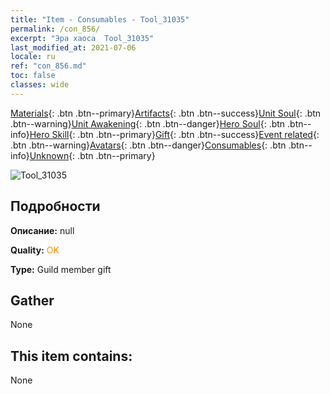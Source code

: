 ```yaml
---
title: "Item - Consumables - Tool_31035"
permalink: /con_856/
excerpt: "Эра хаоса  Tool_31035"
last_modified_at: 2021-07-06
locale: ru
ref: "con_856.md"
toc: false
classes: wide
---
```

 [Materials](/ItemsRU/){: .btn .btn--primary}[Artifacts](/ItemsRU/Artifacts/){: .btn .btn--success}[Unit Soul](/ItemsRU/UnitSoul/){: .btn .btn--warning}[Unit Awakening](/ItemsRU/UnitAwakening/){: .btn .btn--danger}[Hero Soul](/ItemsRU/HeroSoul/){: .btn .btn--info}[Hero Skill](/ItemsRU/HeroSkill/){: .btn .btn--primary}[Gift](/ItemsRU/Gift/){: .btn .btn--success}[Event related](/ItemsRU/Events/){: .btn .btn--warning}[Avatars](/ItemsRU/Avatars/){: .btn .btn--danger}[Consumables](/ItemsRU/Consumables/){: .btn .btn--info}[Unknown](/ItemsRU/Unknown/){: .btn .btn--primary}

 ![Tool_31035](/images/t/i_red_2.png)

## Подробности
 **Описание:** null

 **Quality:** <span style="color: #FF8C00">OK</span>

 **Type:** Guild member gift

## Gather

  None

## This item contains:

  None

